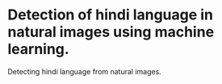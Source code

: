 # Detection of hindi language in natural images using machine learning.
Detecting hindi language from natural images.
